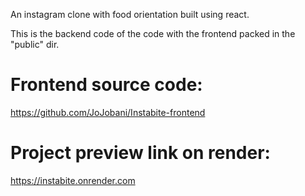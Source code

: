 An instagram clone with food orientation built using react.

This is the backend code of the code with the frontend packed in the "public" dir.

# Frontend source code:

https://github.com/JoJobani/Instabite-frontend

# Project preview link on render:

https://instabite.onrender.com